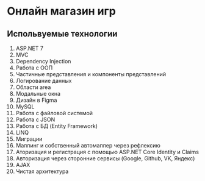 # Онлайн магазин игр

## Испольвуемые технологии
1. ASP.NET 7
2. MVC
3. Dependency Injection
4. Работа с ООП
5. Частичные представления и компоненты представлений
6. Логирование данных
7. Области area
8. Модальные окна
9. Дизайн в Figma
10. MySQL
11. Работа с файловой системой
12. Работа с JSON
13. Работа с БД (Entity Framework)
14. LINQ
15. Миграции
16. Маппинг и собственный автомаппер через рефлексию
17. Аторизация и регистрация с помощью ASP.NET Core Identity и Claims
18. Авторизация через сторонние сервисы (Google, Github, VK, Яндекс)
19. AJAX
20. Чистая архитектура
